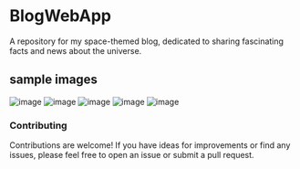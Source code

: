 # BlogWebApp
A repository for my space-themed blog, dedicated to sharing fascinating facts and news about the universe.

## sample images
![image](https://github.com/HemanthKumarNP/BlogWebApp/assets/136484136/bda45db3-9b51-4f91-81a9-5363d6b9d88e)
![image](https://github.com/HemanthKumarNP/BlogWebApp/assets/136484136/2b1f5dc4-d8f5-4ad9-a866-33d73f5bb464)
![image](https://github.com/HemanthKumarNP/BlogWebApp/assets/136484136/bbc839f8-f602-4b53-9b84-1a47d49b4155)
![image](https://github.com/HemanthKumarNP/BlogWebApp/assets/136484136/9fd84a2f-db08-48d6-9802-2a364a241c43)
![image](https://github.com/HemanthKumarNP/BlogWebApp/assets/136484136/11d9e7d9-f794-4ef8-a7dc-59ab49be5494)

### Contributing
Contributions are welcome! If you have ideas for improvements or find any issues, please feel free to open an issue or submit a pull request.





